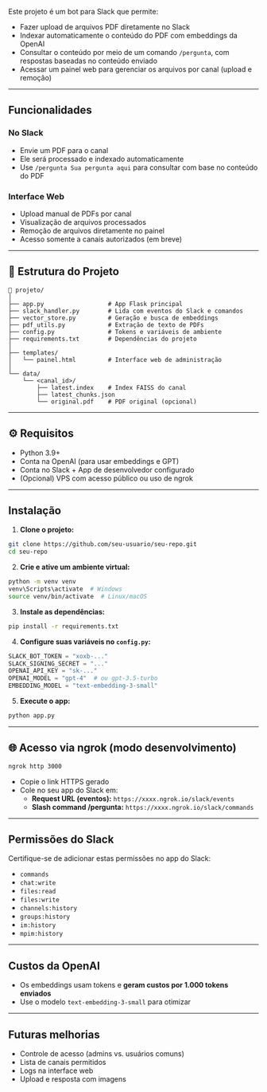 Este projeto é um bot para Slack que permite:

- Fazer upload de arquivos PDF diretamente no Slack
- Indexar automaticamente o conteúdo do PDF com embeddings da OpenAI
- Consultar o conteúdo por meio de um comando `/pergunta`, com respostas baseadas no conteúdo enviado
- Acessar um painel web para gerenciar os arquivos por canal (upload e remoção)

---

##  Funcionalidades

###  No Slack
- Envie um PDF para o canal
- Ele será processado e indexado automaticamente
- Use `/pergunta Sua pergunta aqui` para consultar com base no conteúdo do PDF

###  Interface Web
- Upload manual de PDFs por canal
- Visualização de arquivos processados
- Remoção de arquivos diretamente no painel
- Acesso somente a canais autorizados (em breve)

---

## 🧱 Estrutura do Projeto

```
📁 projeto/
│
├── app.py                  # App Flask principal
├── slack_handler.py        # Lida com eventos do Slack e comandos
├── vector_store.py         # Geração e busca de embeddings
├── pdf_utils.py            # Extração de texto de PDFs
├── config.py               # Tokens e variáveis de ambiente
├── requirements.txt        # Dependências do projeto
│
├── templates/
│   └── painel.html         # Interface web de administração
│
└── data/
    └── <canal_id>/
        ├── latest.index    # Index FAISS do canal
        ├── latest_chunks.json
        └── original.pdf    # PDF original (opcional)
```

---

## ⚙ Requisitos

- Python 3.9+
- Conta na OpenAI (para usar embeddings e GPT)
- Conta no Slack + App de desenvolvedor configurado
- (Opcional) VPS com acesso público ou uso de ngrok

---

##  Instalação

1. **Clone o projeto:**

```bash
git clone https://github.com/seu-usuario/seu-repo.git
cd seu-repo
```

2. **Crie e ative um ambiente virtual:**

```bash
python -m venv venv
venv\Scripts\activate  # Windows
source venv/bin/activate  # Linux/macOS
```

3. **Instale as dependências:**

```bash
pip install -r requirements.txt
```

4. **Configure suas variáveis no `config.py`:**

```python
SLACK_BOT_TOKEN = "xoxb-..."
SLACK_SIGNING_SECRET = "..."
OPENAI_API_KEY = "sk-..."
OPENAI_MODEL = "gpt-4"  # ou gpt-3.5-turbo
EMBEDDING_MODEL = "text-embedding-3-small"
```

5. **Execute o app:**

```bash
python app.py
```

---

## 🌐 Acesso via ngrok (modo desenvolvimento)

```bash
ngrok http 3000
```

- Copie o link HTTPS gerado
- Cole no seu app do Slack em:
  - **Request URL (eventos):** `https://xxxx.ngrok.io/slack/events`
  - **Slash command /pergunta:** `https://xxxx.ngrok.io/slack/commands`

---

##  Permissões do Slack

Certifique-se de adicionar estas permissões no app do Slack:

- `commands`
- `chat:write`
- `files:read`
- `files:write`
- `channels:history`
- `groups:history`
- `im:history`
- `mpim:history`

---

##  Custos da OpenAI

- Os embeddings usam tokens e **geram custos por 1.000 tokens enviados**
- Use o modelo `text-embedding-3-small` para otimizar

---

##  Futuras melhorias

- Controle de acesso (admins vs. usuários comuns)
- Lista de canais permitidos
- Logs na interface web
- Upload e resposta com imagens
